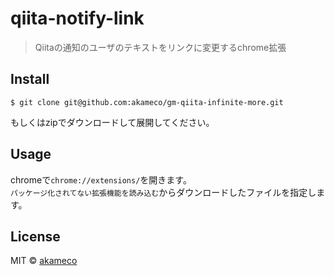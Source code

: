 # qiita-notify-link

> Qiitaの通知のユーザのテキストをリンクに変更するchrome拡張

## Install

```
$ git clone git@github.com:akameco/gm-qiita-infinite-more.git
```

もしくはzipでダウンロードして展開してください。

## Usage
chromeで`chrome://extensions/`を開きます。  
`パッケージ化されてない拡張機能を読み込む`からダウンロードしたファイルを指定します。

## License

MIT © [akameco](http://akameco.github.io)
